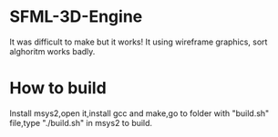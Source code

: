 # SFML-3D-Engine
It was difficult to make but it works!
It using wireframe graphics, sort alghoritm works badly.
# How to build
Install msys2,open it,install gcc and make,go to folder with "build.sh" file,type "./build.sh" in msys2 to build.
